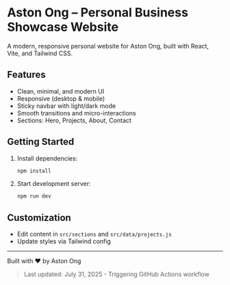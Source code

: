 # Aston Ong – Personal Business Showcase Website

A modern, responsive personal website for Aston Ong, built with React, Vite, and Tailwind CSS.

## Features
- Clean, minimal, and modern UI
- Responsive (desktop & mobile)
- Sticky navbar with light/dark mode
- Smooth transitions and micro-interactions
- Sections: Hero, Projects, About, Contact

## Getting Started

1. Install dependencies:
   ```bash
   npm install
   ```
2. Start development server:
   ```bash
   npm run dev
   ```

## Customization
- Edit content in `src/sections` and `src/data/projects.js`
- Update styles via Tailwind config

---

Built with ❤️ by Aston Ong

> Last updated: July 31, 2025 - Triggering GitHub Actions workflow
